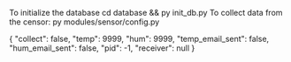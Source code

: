 To initialize the database cd database && py init_db.py
To collect data from the censor:  py modules/sensor/config.py 

{
    "collect": false,
    "temp": 9999,
    "hum": 9999,
    "temp_email_sent": false,
    "hum_email_sent": false,
    "pid": -1,
    "receiver": null
}